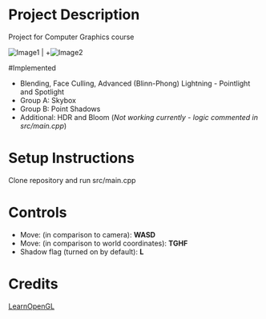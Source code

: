 # Project Description
Project for Computer Graphics course

![Image1](https://i.ibb.co/BwNYBVx/Whats-App-Image-2023-09-03-at-8-09-01-PM.jpg) | +![Image2](https://i.ibb.co/X4Dgz0c/Whats-App-Image-2023-09-03-at-8-09-01-PM-2.jpg)

#Implemented
- Blending, Face Culling, Advanced (Blinn-Phong) Lightning - Pointlight and Spotlight
- Group A: Skybox
- Group B: Point Shadows
- Additional: HDR and Bloom (_Not working currently - logic commented in src/main.cpp_)

# Setup Instructions
Clone repository and run src/main.cpp

# Controls
- Move: (in comparison to camera): **WASD**
- Move: (in comparison to world coordinates): **TGHF**
- Shadow flag (turned on by default): **L**

# Credits
  [LearnOpenGL](https://learnopengl.com/)

